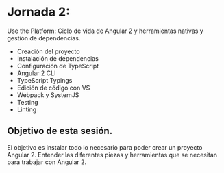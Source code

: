 # Jornada 2: 

Use the Platform: 
Ciclo de vida de Angular 2 y herramientas nativas y gestión de dependencias.

* Creación del proyecto
* Instalación de dependencias
* Configuración de TypeScript
* Angular 2 CLI
* TypeScript Typings
* Edición de código con VS
* Webpack y SystemJS
* Testing
* Linting

## Objetivo de esta sesión.

El objetivo es instalar todo lo necesario para poder crear un proyecto Angular 2. Entender las diferentes piezas y herramientas que se necesitan para trabajar con Angular 2.

